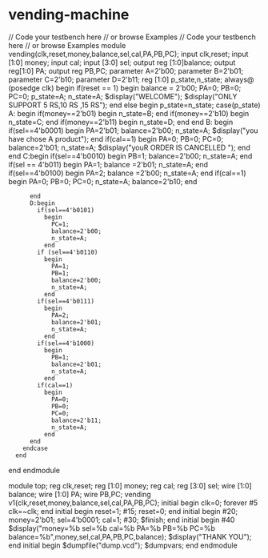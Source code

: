 # vending-machine
// Code your testbench here
// or browse Examples
// Code your testbench here
// or browse Examples
module vending(clk,reset,money,balance,sel,cal,PA,PB,PC);
  input clk,reset;
  input [1:0] money;
  input cal;
  input [3:0] sel;
  output reg [1:0]balance;
  output reg[1:0] PA;
  output reg PB,PC;
  parameter A=2'b00;
  parameter B=2'b01;
  parameter C=2'b10;
  parameter D=2'b11;
  reg [1:0] p_state,n_state;
  always@ (posedge clk)
    begin
      if(reset == 1)
        begin
          balance = 2'b00;
          PA=0;
          PB=0;
          PC=0;
          p_state=A;
          n_state=A;
          $display("WELCOME");
          $display("ONLY SUPPORT 5 RS,10 RS ,15 RS");
        end
    else 
      begin
        p_state=n_state;
        case(p_state)
          A: begin
            if(money==2'b01)
            begin
              n_state=B;
            end
            if(money==2'b10)
            begin
              n_state=C;
            end
            if(money==2'b11)
            begin
              n_state=D;
            end
          end
         B: begin
           if(sel==4'b0001)
             begin
               PA=2'b01;
               balance=2'b00;
               n_state=A;
               $display("you have chose A product");
             end
           if(cal==1)
             begin
               PA=0;
               PB=0;
               PC=0;
               balance=2'b01;
               n_state=A;
               $display("youR ORDER IS CANCELLED ");
             end
         end 
          C:begin
            if(sel==4'b0010)
              begin
                PB=1;
                balance=2'b00;
                n_state=A;
              end
            if(sel == 4'b011)
              begin
                PA=1;
                balance =2'b01;
                n_state=A;
              end
            if(sel==4'b0100)
              begin
                PA=2;
                balance =2'b00;
                n_state=A;
              end
            if(cal==1)
              begin
                PA=0;
                PB=0;
                PC=0;
                n_state=A;
                balance=2'b10;
              end
                
          end
          D:begin
            if(sel==4'b0101)
              begin
                PC=1;
                balance=2'b00;
                n_state=A;
              end
            if (sel==4'b0110)
              begin
                PA=1;
                PB=1;
                balance=2'b00;
                n_state=A;
              end 
            if(sel==4'b0111)
              begin
                PA=2;
                balance=2'b01;
                n_state=A;
              end
            if(sel==4'b1000)
              begin
                PB=1;
                balance=2'b01;
                n_state=A;
              end
            if(cal==1)
              begin
                PA=0;
                PB=0;
                PC=0;
                balance=2'b11;
                n_state=A;
              end
          end
        endcase
      end                       
   end
 endmodule
          
module top;
  reg clk,reset;
  reg [1:0] money;
  reg cal;
  reg [3:0] sel;
  wire [1:0] balance;
  wire [1:0] PA;
  wire PB,PC;
  vending v1(clk,reset,money,balance,sel,cal,PA,PB,PC);
  initial begin
    clk=0;
    forever #5 clk=~clk;
  end
  initial begin
    reset=1;
    #15;
    reset=0;
  end
  initial begin
    #20;
    money=2'b01;
   sel=4'b0001;
cal=1;
    #30;
    $finish;
  end 
  initial begin
    #40
    $display("money=%b sel=%b cal=%b PA=%b PB=%b PC=%b balance=%b",money,sel,cal,PA,PB,PC,balance);
    $display("THANK YOU");
  end
  initial begin
    $dumpfile("dump.vcd");
    $dumpvars;
  end 
endmodule
